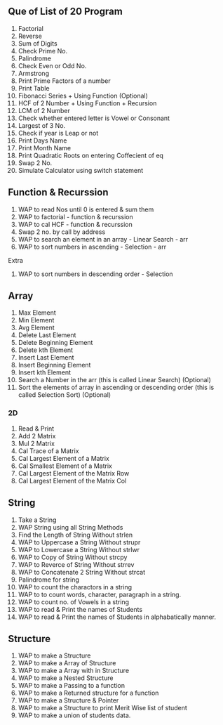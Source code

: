 ## Que of List of 20 Program

1. Factorial 
1. Reverse
1. Sum of Digits
1. Check Prime No.
1. Palindrome
1. Check Even or Odd No.
1. Armstrong
1. Print Prime Factors of a number
1. Print Table
1. Fibonacci Series + Using Function (Optional)
1. HCF of 2 Number + Using Function + Recursion
1. LCM of 2 Number
1. Check whether entered letter is Vowel or Consonant
1. Largest of 3 No.
1. Check if year is Leap or not
1. Print Days Name
1. Print Month Name
1. Print Quadratic Roots on entering Coffecient of eq
1. Swap 2 No.
1. Simulate Calculator using switch statement


## Function & Recurssion


1. WAP to read Nos until 0 is entered & sum them
1. WAP to factorial - function & recurssion
1. WAP to cal HCF - function & recurssion
1. Swap 2 no. by call by address
1. WAP to search an element in an array - Linear Search		- arr
1. WAP to sort numbers in ascending - Selection 		-  arr

Extra
1. WAP to sort numbers in descending order - Selection

## Array


1. Max Element
1. Min Element
1. Avg Element
1. Delete Last Element
1. Delete Beginning Element
1. Delete kth Element
1. Insert Last Element
1. Insert Beginning Element
1. Insert kth Element
1. Search a Number in the arr (this is called Linear Search)  	(Optional)
1. Sort the elements of array in ascending or descending order (this is called Selection Sort)		(Optional)

### 2D

1. Read & Print
1. Add 2 Matrix
1. Mul 2 Matrix
1. Cal Trace of a Matrix
1. Cal Largest Element of a Matrix
1. Cal Smallest Element of a Matrix
1. Cal Largest Element of the Matrix Row
1. Cal Largest Element of the Matrix Col

## String

1. Take a String
1. WAP String using all String Methods
1. Find the Length of String Without strlen
1. WAP to Uppercase a String Without strupr
1. WAP to Lowercase a String Without strlwr
1. WAP to Copy of String Without strcpy
1. WAP to Reverce of String Without strrev
1. WAP to Concatenate 2 String Without strcat
1. Palindrome for string
1. WAP to count the charactors in a string
1. WAP to to count words, character, paragraph in a string.
1. WAP to count no. of Vowels in a string
1. WAP to read & Print the names of Students 
1. WAP to read & Print the names of Students in alphabatically manner.

## Structure

1. WAP to make a Structure
1. WAP to make a Array of Structure
1. WAP to make a Array with in Structure
1. WAP to make a Nested Structure
1. WAP to make a Passing to a function
1. WAP to make a Returned structure for a function
1. WAP to make a Structure & Pointer
1. WAP to make a Structure to print Merit Wise list of student
1. WAP to make a union of students data.
